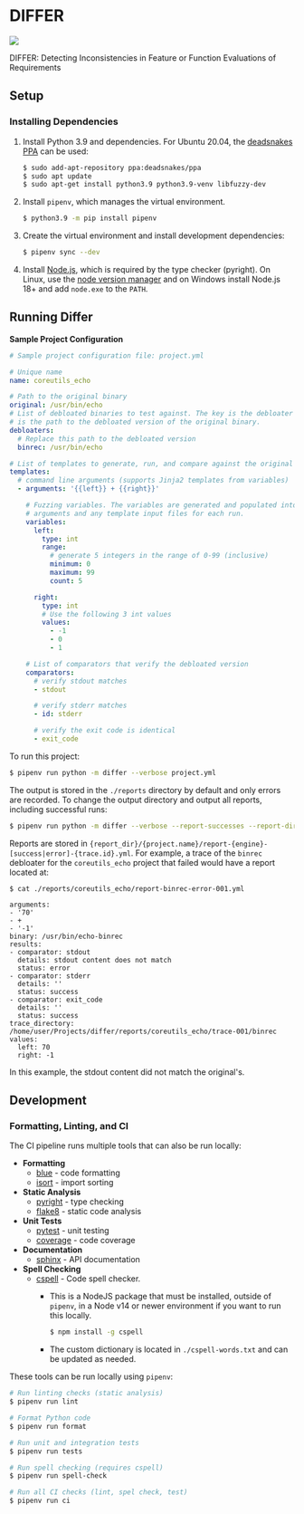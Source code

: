 # DIFFER

![](https://github.com/trailofbits/differ/actions/workflows/ci.yml/badge.svg)

DIFFER: Detecting Inconsistencies in Feature or Function Evaluations of Requirements

## Setup

### Installing Dependencies

1. Install Python 3.9 and dependencies. For Ubuntu 20.04, the [deadsnakes PPA](https://launchpad.net/~deadsnakes/+archive/ubuntu/ppa) can be used:
   ```bash
   $ sudo add-apt-repository ppa:deadsnakes/ppa
   $ sudo apt update
   $ sudo apt-get install python3.9 python3.9-venv libfuzzy-dev
   ```
2. Install `pipenv`, which manages the virtual environment.
   ```bash
   $ python3.9 -m pip install pipenv
   ```
3. Create the virtual environment and install development dependencies:
   ```bash
   $ pipenv sync --dev
   ```
4. Install [Node.js](https://nodejs.org/en/), which is required by the type checker (pyright). On Linux, use the [node version manager](https://github.com/nvm-sh/nvm) and on Windows install Node.js 18+ and add `node.exe` to the `PATH`.

## Running Differ

**Sample Project Configuration**

```yaml
# Sample project configuration file: project.yml

# Unique name
name: coreutils_echo

# Path to the original binary
original: /usr/bin/echo
# List of debloated binaries to test against. The key is the debloater name and the value
# is the path to the debloated version of the original binary.
debloaters:
  # Replace this path to the debloated version
  binrec: /usr/bin/echo

# List of templates to generate, run, and compare against the original binary
templates:
  # command line arguments (supports Jinja2 templates from variables)
  - arguments: '{{left}} + {{right}}'

    # Fuzzing variables. The variables are generated and populated into the command line
    # arguments and any template input files for each run.
    variables:
      left:
        type: int
        range:
          # generate 5 integers in the range of 0-99 (inclusive)
          minimum: 0
          maximum: 99
          count: 5

      right:
        type: int
        # Use the following 3 int values
        values:
          - -1
          - 0
          - 1

    # List of comparators that verify the debloated version
    comparators:
      # verify stdout matches
      - stdout

      # verify stderr matches
      - id: stderr

      # verify the exit code is identical
      - exit_code
```

To run this project:

```bash
$ pipenv run python -m differ --verbose project.yml
```

The output is stored in the `./reports` directory by default and only errors are recorded. To change the output directory and output all reports, including successful runs:

```bash
$ pipenv run python -m differ --verbose --report-successes --report-dir ./output project.yml
```

Reports are stored in `{report_dir}/{project.name}/report-{engine}-[success|error]-{trace.id}.yml`. For example, a trace of the `binrec` debloater for the `coreutils_echo` project that failed would have a report located at:

```
$ cat ./reports/coreutils_echo/report-binrec-error-001.yml

arguments:
- '70'
- +
- '-1'
binary: /usr/bin/echo-binrec
results:
- comparator: stdout
  details: stdout content does not match
  status: error
- comparator: stderr
  details: ''
  status: success
- comparator: exit_code
  details: ''
  status: success
trace_directory: /home/user/Projects/differ/reports/coreutils_echo/trace-001/binrec
values:
  left: 70
  right: -1
```

In this example, the stdout content did not match the original's.

## Development

### Formatting, Linting, and CI

The CI pipeline runs multiple tools that can also be run locally:

- **Formatting**
  - [blue](https://github.com/grantjenks/blue) - code formatting
  - [isort](https://github.com/PyCQA/isort) - import sorting
- **Static Analysis**
  - [pyright](https://github.com/microsoft/pyright) - type checking
  - [flake8](https://github.com/PyCQA/flake8) - static code analysis
- **Unit Tests**
  - [pytest](https://docs.pytest.org) - unit testing
  - [coverage](https://coverage.readthedocs.io) - code coverage
- **Documentation**
  - [sphinx](https://www.sphinx-doc.org/en/master/) - API documentation
- **Spell Checking**
  - [cspell](https://cspell.org/) - Code spell checker.
    - This is a NodeJS package that must be installed, outside of `pipenv`, in a Node v14 or newer environment if you want to run this locally.
      ```bash
      $ npm install -g cspell
      ```

    - The custom dictionary is located in `./cspell-words.txt` and can be updated as needed.

These tools can be run locally using `pipenv`:

```bash
# Run linting checks (static analysis)
$ pipenv run lint

# Format Python code
$ pipenv run format

# Run unit and integration tests
$ pipenv run tests

# Run spell checking (requires cspell)
$ pipenv run spell-check

# Run all CI checks (lint, spel check, test)
$ pipenv run ci
```

<!--
spell-checker:ignore binrec coreutils pipenv deadsnakes pyright venv isort pytest libfuzzy
-->
